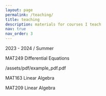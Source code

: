 ```yaml
---
layout: page
permalink: /teaching/
title: teaching
description: materials for courses I teach
nav: true
nav_order: 3
---
```


2023 - 2024 / Summer 

MAT249 Differential Equations

/assets/pdf/example_pdf.pdf

MAT163 Linear Algebra

MAT209 Linear Algebra
